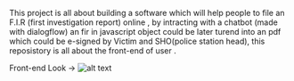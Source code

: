This project is all about building a software which will help people to file an F.I.R (first investigation report)
online , by intracting with a chatbot (made with dialogflow) an fir in javascript object could be later turend into an pdf which could be e-signed by Victim and SHO(police station head), this reposistory is all about the front-end of user .

Front-end Look -> 
![alt text](https://raw.githubusercontent.com/username/projectname/branch/path/to/img.png)
